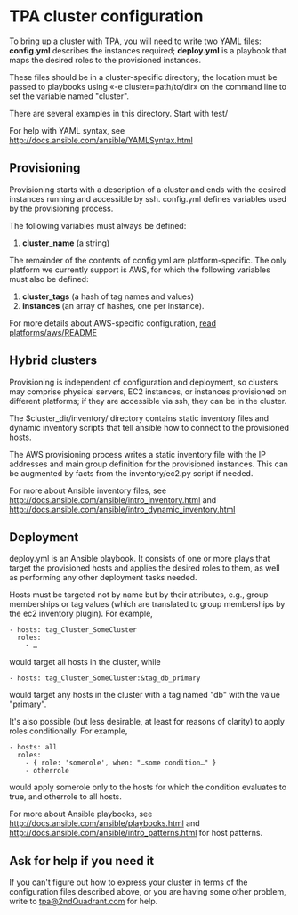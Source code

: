 TPA cluster configuration
=========================

To bring up a cluster with TPA, you will need to write two YAML
files: **config.yml** describes the instances required; **deploy.yml**
is a playbook that maps the desired roles to the provisioned instances.

These files should be in a cluster-specific directory; the location must
be passed to playbooks using «-e cluster=path/to/dir» on the command
line to set the variable named "cluster".

There are several examples in this directory. Start with test/

For help with YAML syntax, see
http://docs.ansible.com/ansible/YAMLSyntax.html

Provisioning
------------

Provisioning starts with a description of a cluster and ends with the
desired instances running and accessible by ssh. config.yml defines
variables used by the provisioning process.

The following variables must always be defined:

1. **cluster_name** (a string)

The remainder of the contents of config.yml are platform-specific. The
only platform we currently support is AWS, for which the following
variables must also be defined:

1. **cluster_tags** (a hash of tag names and values)
2. **instances** (an array of hashes, one per instance).

For more details about AWS-specific configuration,
[read platforms/aws/README](../platforms/aws/README.md)

Hybrid clusters
---------------

Provisioning is independent of configuration and deployment, so clusters
may comprise physical servers, EC2 instances, or instances provisioned
on different platforms; if they are accessible via ssh, they can be in
the cluster.

The $cluster_dir/inventory/ directory contains static inventory files
and dynamic inventory scripts that tell ansible how to connect to the
provisioned hosts.

The AWS provisioning process writes a static inventory file with the IP
addresses and main group definition for the provisioned instances. This
can be augmented by facts from the inventory/ec2.py script if needed.

For more about Ansible inventory files, see
http://docs.ansible.com/ansible/intro_inventory.html and
http://docs.ansible.com/ansible/intro_dynamic_inventory.html

Deployment
----------

deploy.yml is an Ansible playbook. It consists of one or more plays that
target the provisioned hosts and applies the desired roles to them, as
well as performing any other deployment tasks needed.

Hosts must be targeted not by name but by their attributes, e.g., group
memberships or tag values (which are translated to group memberships by
the ec2 inventory plugin). For example,

    - hosts: tag_Cluster_SomeCluster
      roles:
        - …

would target all hosts in the cluster, while

    - hosts: tag_Cluster_SomeCluster:&tag_db_primary

would target any hosts in the cluster with a tag named "db" with the
value "primary".

It's also possible (but less desirable, at least for reasons of clarity)
to apply roles conditionally. For example,

    - hosts: all
      roles:
        - { role: 'somerole', when: "…some condition…" }
        - otherrole

would apply somerole only to the hosts for which the condition evaluates
to true, and otherrole to all hosts.

For more about Ansible playbooks, see
http://docs.ansible.com/ansible/playbooks.html
and
http://docs.ansible.com/ansible/intro_patterns.html
for host patterns.

Ask for help if you need it
---------------------------

If you can't figure out how to express your cluster in terms of the
configuration files described above, or you are having some other
problem, write to tpa@2ndQuadrant.com for help.
